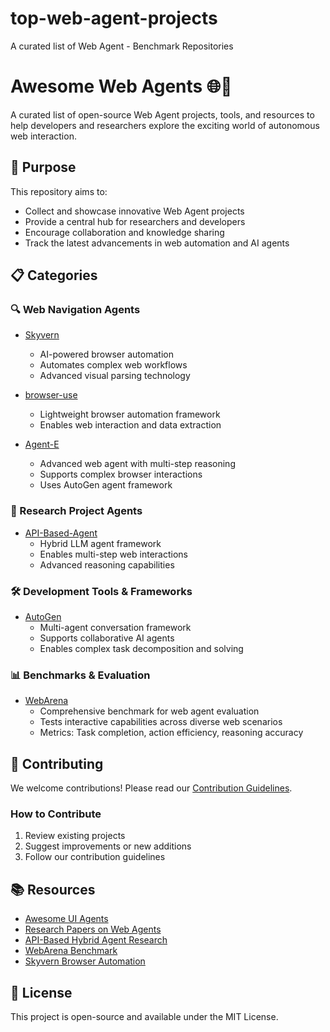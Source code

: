 # top-web-agent-projects
A curated list of Web Agent - Benchmark Repositories
# Awesome Web Agents 🌐🤖

A curated list of open-source Web Agent projects, tools, and resources to help developers and researchers explore the exciting world of autonomous web interaction.

## 🎯 Purpose

This repository aims to:
- Collect and showcase innovative Web Agent projects
- Provide a central hub for researchers and developers
- Encourage collaboration and knowledge sharing
- Track the latest advancements in web automation and AI agents

## 📋 Categories

### 🔍 Web Navigation Agents
- [Skyvern](https://github.com/Skyvern-AI/skyvern)
  - AI-powered browser automation
  - Automates complex web workflows
  - Advanced visual parsing technology

- [browser-use](https://github.com/gregpr07/browser-use)
  - Lightweight browser automation framework
  - Enables web interaction and data extraction

- [Agent-E](https://github.com/EmergenceAI/Agent-E)
  - Advanced web agent with multi-step reasoning
  - Supports complex browser interactions
  - Uses AutoGen agent framework

### 🧠 Research Project Agents
- [API-Based-Agent](https://github.com/yueqis/API-Based-Agent)
  - Hybrid LLM agent framework
  - Enables multi-step web interactions
  - Advanced reasoning capabilities


### 🛠 Development Tools & Frameworks
- [AutoGen](https://github.com/microsoft/autogen)
  - Multi-agent conversation framework
  - Supports collaborative AI agents
  - Enables complex task decomposition and solving

### 📊 Benchmarks & Evaluation
- [WebArena](https://github.com/web-arena-x/webarena)
  - Comprehensive benchmark for web agent evaluation
  - Tests interactive capabilities across diverse web scenarios
  - Metrics: Task completion, action efficiency, reasoning accuracy

## 🤝 Contributing

We welcome contributions! Please read our [Contribution Guidelines](CONTRIBUTING.md).

### How to Contribute
1. Review existing projects
2. Suggest improvements or new additions
3. Follow our contribution guidelines

## 📚 Resources

- [Awesome UI Agents](https://github.com/opendilab/awesome-ui-agents)
- [Research Papers on Web Agents](#)
- [API-Based Hybrid Agent Research](https://github.com/yueqis/API-Based-Agent)
- [WebArena Benchmark](https://github.com/web-arena-x/webarena)
- [Skyvern Browser Automation](https://github.com/Skyvern-AI/skyvern)

## 📜 License

This project is open-source and available under the MIT License.
